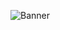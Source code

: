 ![Banner](https://capsule-render.vercel.app/api?type=venom&height=200&color=gradient&text=Endstone&fontColor=0:8871e5,100:b678c4&desc=Your%20Bedrock%20Experience%20Elevated.&descAlignY=71&descSize=15&animation=fadeIn)
